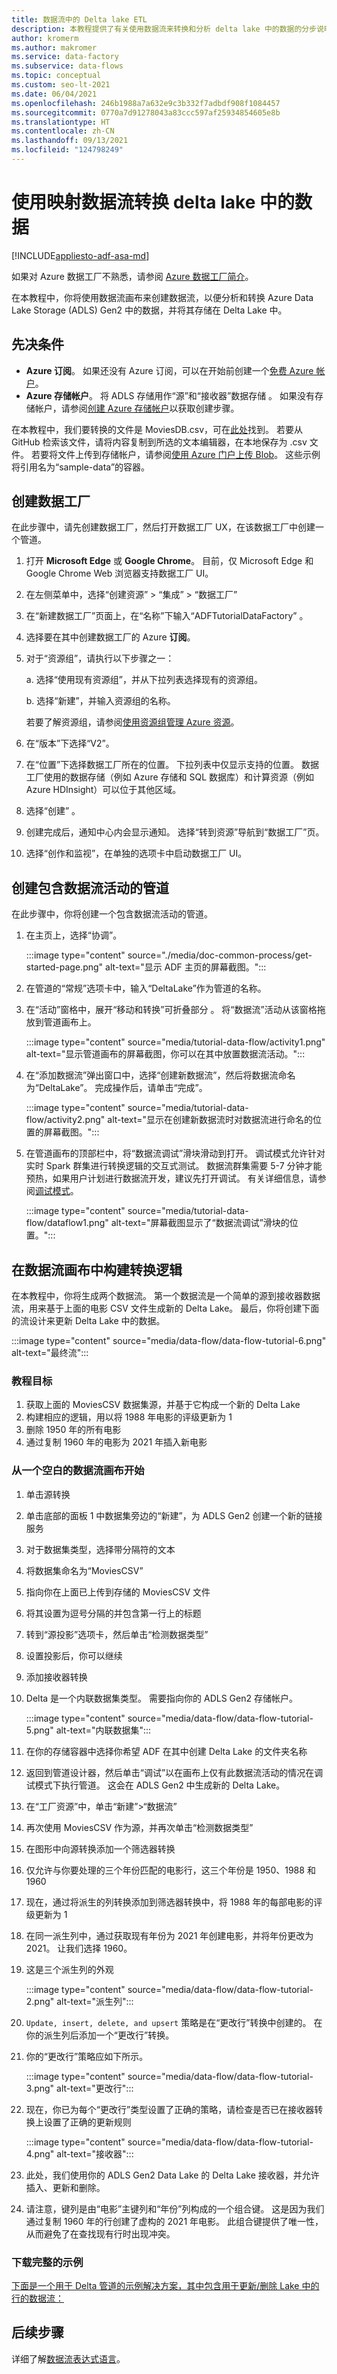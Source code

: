 ```yaml
---
title: 数据流中的 Delta lake ETL
description: 本教程提供了有关使用数据流来转换和分析 delta lake 中的数据的分步说明
author: kromerm
ms.author: makromer
ms.service: data-factory
ms.subservice: data-flows
ms.topic: conceptual
ms.custom: seo-lt-2021
ms.date: 06/04/2021
ms.openlocfilehash: 246b1988a7a632e9c3b332f7adbdf908f1084457
ms.sourcegitcommit: 0770a7d91278043a83ccc597af25934854605e8b
ms.translationtype: HT
ms.contentlocale: zh-CN
ms.lasthandoff: 09/13/2021
ms.locfileid: "124798249"
---
```

# <a name="transform-data-in-delta-lake-using-mapping-data-flows"></a>使用映射数据流转换 delta lake 中的数据

[!INCLUDE[appliesto-adf-asa-md](includes/appliesto-adf-asa-md.md)]

如果对 Azure 数据工厂不熟悉，请参阅 [Azure 数据工厂简介](introduction.md)。

在本教程中，你将使用数据流画布来创建数据流，以便分析和转换 Azure Data Lake Storage (ADLS) Gen2 中的数据，并将其存储在 Delta Lake 中。

## <a name="prerequisites"></a>先决条件
* **Azure 订阅**。 如果还没有 Azure 订阅，可以在开始前创建一个[免费 Azure 帐户](https://azure.microsoft.com/free/)。
* **Azure 存储帐户**。 将 ADLS 存储用作“源”和“接收器”数据存储 。 如果没有存储帐户，请参阅[创建 Azure 存储帐户](../storage/common/storage-account-create.md)以获取创建步骤。

在本教程中，我们要转换的文件是 MoviesDB.csv，可在[此处](https://github.com/kromerm/adfdataflowdocs/blob/master/sampledata/moviesDB2.csv)找到。 若要从 GitHub 检索该文件，请将内容复制到所选的文本编辑器，在本地保存为 .csv 文件。 若要将文件上传到存储帐户，请参阅[使用 Azure 门户上传 Blob](../storage/blobs/storage-quickstart-blobs-portal.md)。 这些示例将引用名为“sample-data”的容器。

## <a name="create-a-data-factory"></a>创建数据工厂

在此步骤中，请先创建数据工厂，然后打开数据工厂 UX，在该数据工厂中创建一个管道。

1. 打开 **Microsoft Edge** 或 **Google Chrome**。 目前，仅 Microsoft Edge 和 Google Chrome Web 浏览器支持数据工厂 UI。
1. 在左侧菜单中，选择“创建资源” > “集成” > “数据工厂”  
1. 在“新建数据工厂”页面上，在“名称”下输入“ADFTutorialDataFactory” 。
1. 选择要在其中创建数据工厂的 Azure **订阅**。
1. 对于“资源组”，请执行以下步骤之一： 

    a. 选择“使用现有资源组”，并从下拉列表选择现有的资源组。 

    b. 选择“新建”，并输入资源组的名称。 
         
    若要了解资源组，请参阅[使用资源组管理 Azure 资源](../azure-resource-manager/management/overview.md)。 
1. 在“版本”下选择“V2”。 
1. 在“位置”下选择数据工厂所在的位置。 下拉列表中仅显示支持的位置。 数据工厂使用的数据存储（例如 Azure 存储和 SQL 数据库）和计算资源（例如 Azure HDInsight）可以位于其他区域。
1. 选择“创建”  。
1. 创建完成后，通知中心内会显示通知。 选择“转到资源”导航到“数据工厂”页。
1. 选择“创作和监视”，在单独的选项卡中启动数据工厂 UI。

## <a name="create-a-pipeline-with-a-data-flow-activity"></a>创建包含数据流活动的管道

在此步骤中，你将创建一个包含数据流活动的管道。

1. 在主页上，选择“协调”。

   :::image type="content" source="./media/doc-common-process/get-started-page.png" alt-text="显示 ADF 主页的屏幕截图。":::

1. 在管道的“常规”选项卡中，输入“DeltaLake”作为管道的名称。 
1. 在“活动”窗格中，展开“移动和转换”可折叠部分 。 将“数据流”活动从该窗格拖放到管道画布上。

    :::image type="content" source="media/tutorial-data-flow/activity1.png" alt-text="显示管道画布的屏幕截图，你可以在其中放置数据流活动。":::
1. 在“添加数据流”弹出窗口中，选择“创建新数据流”，然后将数据流命名为“DeltaLake”。   完成操作后，请单击“完成”。

    :::image type="content" source="media/tutorial-data-flow/activity2.png" alt-text="显示在创建新数据流时对数据流进行命名的位置的屏幕截图。":::
1. 在管道画布的顶部栏中，将“数据流调试”滑块滑动到打开。 调试模式允许针对实时 Spark 群集进行转换逻辑的交互式测试。 数据流群集需要 5-7 分钟才能预热，如果用户计划进行数据流开发，建议先打开调试。 有关详细信息，请参阅[调试模式](concepts-data-flow-debug-mode.md)。

    :::image type="content" source="media/tutorial-data-flow/dataflow1.png" alt-text="屏幕截图显示了“数据流调试”滑块的位置。":::

## <a name="build-transformation-logic-in-the-data-flow-canvas"></a>在数据流画布中构建转换逻辑

在本教程中，你将生成两个数据流。 第一个数据流是一个简单的源到接收器数据流，用来基于上面的电影 CSV 文件生成新的 Delta Lake。 最后，你将创建下面的流设计来更新 Delta Lake 中的数据。

:::image type="content" source="media/data-flow/data-flow-tutorial-6.png" alt-text="最终流":::

### <a name="tutorial-objectives"></a>教程目标

1. 获取上面的 MoviesCSV 数据集源，并基于它构成一个新的 Delta Lake
1. 构建相应的逻辑，用以将 1988 年电影的评级更新为 1
1. 删除 1950 年的所有电影
1. 通过复制 1960 年的电影为 2021 年插入新电影

### <a name="start-from-a-blank-data-flow-canvas"></a>从一个空白的数据流画布开始

1. 单击源转换
1. 单击底部的面板 1 中数据集旁边的“新建”，为 ADLS Gen2 创建一个新的链接服务
1. 对于数据集类型，选择带分隔符的文本
1. 将数据集命名为“MoviesCSV” 
1. 指向你在上面已上传到存储的 MoviesCSV 文件
1. 将其设置为逗号分隔的并包含第一行上的标题 
1. 转到“源投影”选项卡，然后单击“检测数据类型”
1. 设置投影后，你可以继续 
1. 添加接收器转换
1. Delta 是一个内联数据集类型。 需要指向你的 ADLS Gen2 存储帐户。
   
   :::image type="content" source="media/data-flow/data-flow-tutorial-5.png" alt-text="内联数据集":::

1. 在你的存储容器中选择你希望 ADF 在其中创建 Delta Lake 的文件夹名称
1. 返回到管道设计器，然后单击“调试”以在画布上仅有此数据流活动的情况在调试模式下执行管道。 这会在 ADLS Gen2 中生成新的 Delta Lake。
1. 在“工厂资源”中，单击“新建”>“数据流” 
1. 再次使用 MoviesCSV 作为源，并再次单击“检测数据类型”
1. 在图形中向源转换添加一个筛选器转换
1. 仅允许与你要处理的三个年份匹配的电影行，这三个年份是 1950、1988 和 1960
1. 现在，通过将派生的列转换添加到筛选器转换中，将 1988 年的每部电影的评级更新为 1
1. 在同一派生列中，通过获取现有年份为 2021 年创建电影，并将年份更改为 2021。 让我们选择 1960。
1. 这是三个派生列的外观

   :::image type="content" source="media/data-flow/data-flow-tutorial-2.png" alt-text="派生列":::
   
1. ```Update, insert, delete, and upsert``` 策略是在“更改行”转换中创建的。 在你的派生列后添加一个“更改行”转换。
1. 你的“更改行”策略应如下所示。

   :::image type="content" source="media/data-flow/data-flow-tutorial-3.png" alt-text="更改行":::
   
1. 现在，你已为每个“更改行”类型设置了正确的策略，请检查是否已在接收器转换上设置了正确的更新规则

   :::image type="content" source="media/data-flow/data-flow-tutorial-4.png" alt-text="接收器":::
   
1. 此处，我们使用你的 ADLS Gen2 Data Lake 的 Delta Lake 接收器，并允许插入、更新和删除。 
1. 请注意，键列是由“电影”主键列和“年份”列构成的一个组合键。 这是因为我们通过复制 1960 年的行创建了虚构的 2021 年电影。 此组合键提供了唯一性，从而避免了在查找现有行时出现冲突。

### <a name="download-completed-sample"></a>下载完整的示例
[下面是一个用于 Delta 管道的示例解决方案，其中包含用于更新/删除 Lake 中的行的数据流：](https://github.com/kromerm/adfdataflowdocs/blob/master/sampledata/DeltaPipeline.zip)

## <a name="next-steps"></a>后续步骤

详细了解[数据流表达式语言](data-flow-expression-functions.md)。
